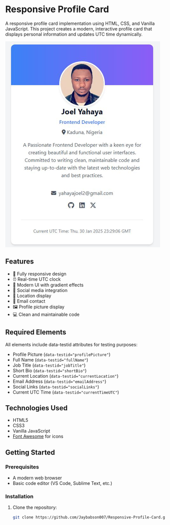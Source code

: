 # Responsive Profile Card

A responsive profile card implementation using HTML, CSS, and Vanilla JavaScript. This project creates a modern, interactive profile card that displays personal information and updates UTC time dynamically.

![Profile Card Preview](./Img/card.JPG)

## Features

- 📱 Fully responsive design
- ⏰ Real-time UTC clock
- 🎨 Modern UI with gradient effects
- 🔗 Social media integration
- 📍 Location display
- 📧 Email contact
- 🖼️ Profile picture display
- 💻 Clean and maintainable code

## Required Elements

All elements include data-testid attributes for testing purposes:

- Profile Picture (`data-testid="profilePicture"`)
- Full Name (`data-testid="fullName"`)
- Job Title (`data-testid="jobTitle"`)
- Short Bio (`data-testid="shortBio"`)
- Current Location (`data-testid="currentLocation"`)
- Email Address (`data-testid="emailAddress"`)
- Social Links (`data-testid="socialLinks"`)
- Current UTC Time (`data-testid="currentTimeUTC"`)

## Technologies Used

- HTML5
- CSS3
- Vanilla JavaScript
- [Font Awesome](https://fontawesome.com/) for icons

## Getting Started

### Prerequisites

- A modern web browser
- Basic code editor (VS Code, Sublime Text, etc.)

### Installation

1. Clone the repository:
   ```bash
   git clone https://github.com/Jaybabson007/Responsive-Profile-Card.git